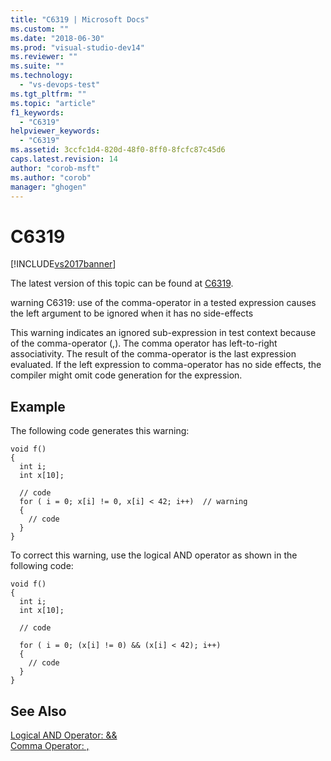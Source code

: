 ```yaml
---
title: "C6319 | Microsoft Docs"
ms.custom: ""
ms.date: "2018-06-30"
ms.prod: "visual-studio-dev14"
ms.reviewer: ""
ms.suite: ""
ms.technology: 
  - "vs-devops-test"
ms.tgt_pltfrm: ""
ms.topic: "article"
f1_keywords: 
  - "C6319"
helpviewer_keywords: 
  - "C6319"
ms.assetid: 3ccfc1d4-820d-48f0-8ff0-8fcfc87c45d6
caps.latest.revision: 14
author: "corob-msft"
ms.author: "corob"
manager: "ghogen"
---
```

# C6319
[!INCLUDE[vs2017banner](../includes/vs2017banner.md)]

The latest version of this topic can be found at [C6319](https://docs.microsoft.com/visualstudio/code-quality/c6319).  
  
warning C6319: use of the comma-operator in a tested expression causes the left argument to be ignored when it has no side-effects  
  
 This warning indicates an ignored sub-expression in test context because of the comma-operator (,). The comma operator has left-to-right associativity. The result of the comma-operator is the last expression evaluated. If the left expression to comma-operator has no side effects, the compiler might omit code generation for the expression.  
  
## Example  
 The following code generates this warning:  
  
```  
void f()  
{  
  int i;  
  int x[10];  
  
  // code   
  for ( i = 0; x[i] != 0, x[i] < 42; i++)  // warning  
  {  
    // code  
  }  
}  
```  
  
 To correct this warning, use the logical AND operator as shown in the following code:  
  
```  
void f()  
{  
  int i;  
  int x[10];  
  
  // code   
  
  for ( i = 0; (x[i] != 0) && (x[i] < 42); i++)   
  {  
    // code  
  }  
}   
```  
  
## See Also  
 [Logical AND Operator: &&](http://msdn.microsoft.com/library/50cfa664-a8c4-4b31-9bab-2f80d7cd2d1f)   
 [Comma Operator: ,](http://msdn.microsoft.com/library/38e0238e-19da-42ba-ae62-277bfdab6090)



